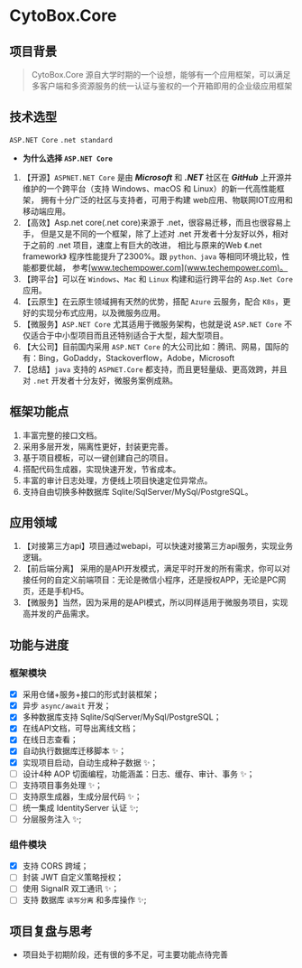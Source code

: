 # CytoBox.Core

## 项目背景
>CytoBox.Core 源自大学时期的一个设想，能够有一个应用框架，可以满足多客户端和多资源服务的统一认证与鉴权的一个开箱即用的企业级应用框架

## 技术选型
 `ASP.NET Core`  `.net standard`
- **为什么选择 `ASP.NET Core`**
1. 【开源】`ASPNET.NET Core` 是由 ***Microsoft*** 和 ***.NET*** 社区在 ***GitHub*** 上开源并维护的一个跨平台（支持 Windows、macOS 和 Linux）的新一代高性能框架， 拥有十分广泛的社区与支持者，可用于构建 web应用、物联网IOT应用和移动端应用。
2. 【高效】Asp.net core(.net core)来源于 .net，很容易迁移，而且也很容易上手， 但是又是不同的一个框架，除了上述对 .net 开发者十分友好以外，相对于之前的 .net 项目，速度上有巨大的改进， 相比与原来的Web 《.net framework》 程序性能提升了2300%。跟 `python、java` 等相同环境比较，性能都要优越， 参考[www.techempower.com](www.techempower.com)。
3. 【跨平台】可以在 `Windows`、`Mac` 和 `Linux` 构建和运行跨平台的 `Asp.Net Core` 应用。
4. 【云原生】在云原生领域拥有天然的优势，搭配 `Azure` 云服务，配合 `K8s`，更好的实现分布式应用，以及微服务应用。
5. 【微服务】`ASP.NET Core` 尤其适用于微服务架构，也就是说 `ASP.NET Core` 不仅适合于中小型项目而且还特别适合于大型，超大型项目。
6. 【大公司】目前国内采用 `ASP.NET Core` 的大公司比如：腾讯、网易，国际的有：Bing，GoDaddy，Stackoverflow，Adobe，Microsoft 
7. 【总结】`java` 支持的 `ASPNET.Core` 都支持，而且更轻量级、更高效跨，并且对 `.net` 开发者十分友好，微服务案例成熟。

## 框架功能点
1. 丰富完整的接口文档。
2. 采用多层开发，隔离性更好，封装更完善。
3. 基于项目模板，可以一键创建自己的项目。
4. 搭配代码生成器，实现快速开发，节省成本。
5. 丰富的审计日志处理，方便线上项目快速定位异常点。
6. 支持自由切换多种数据库 Sqlite/SqlServer/MySql/PostgreSQL。

## 应用领域
1. 【对接第三方api】项目通过webapi，可以快速对接第三方api服务，实现业务逻辑。
2. 【前后端分离】 采用的是API开发模式，满足平时开发的所有需求，你可以对接任何的自定义前端项目：无论是微信小程序，还是授权APP，无论是PC网页，还是手机H5。
3. 【微服务】当然，因为采用的是API模式，所以同样适用于微服务项目，实现高并发的产品需求。

## 功能与进度

### 框架模块
- [x] 采用仓储+服务+接口的形式封装框架；
- [x] 异步 `async/await` 开发；
- [x] 多种数据库支持 Sqlite/SqlServer/MySql/PostgreSQL；
- [x] 在线API文档，可导出离线文档；
- [x] 在线日志查看；
- [x] 自动执行数据库迁移脚本 ✨；
- [x] 实现项目启动，自动生成种子数据 ✨；
- [ ] 设计4种 AOP 切面编程，功能涵盖：日志、缓存、审计、事务 ✨；
- [ ] 支持项目事务处理 ✨；
- [ ] 支持原生成器，生成分层代码 ✨；
- [ ] 统一集成 IdentityServer 认证 ✨;
- [ ] 分层服务注入 ✨;

### 组件模块
- [x] 支持 CORS 跨域；
- [ ] 封装 JWT 自定义策略授权；
- [ ] 使用 SignalR 双工通讯 ✨；
- [ ] 支持 数据库 `读写分离` 和多库操作 ✨;

## 项目复盘与思考
- 项目处于初期阶段，还有很的多不足，可主要功能点待完善
